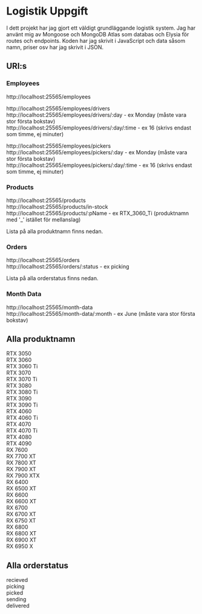 # Logistik Uppgift

I dett projekt har jag gjort ett väldigt grundläggande logistik system.
Jag har använt mig av Mongoose och MongoDB Atlas som databas och Elysia
för routes och endpoints. Koden har jag skrivit i JavaScript och data
såsom namn, priser osv har jag skrivit i JSON.



## URI:s

### Employees
http://localhost:25565/employees

http://localhost:25565/employees/drivers  
http://localhost:25565/employees/drivers/:day - ex Monday (måste vara stor första bokstav)  
http://localhost:25565/employees/drivers/:day/:time - ex 16 (skrivs endast som timme, ej minuter)  

http://localhost:25565/employees/pickers  
http://localhost:25565/employees/pickers/:day - ex Monday (måste vara stor första bokstav)  
http://localhost:25565/employees/pickers/:day/:time - ex 16 (skrivs endast som timme, ej minuter)  


### Products
http://localhost:25565/products  
http://localhost:25565/products/in-stock  
http://localhost:25565/products/:pName - ex RTX_3060_Ti (produktnamn med '_' istället för mellanslag)  

Lista på alla produktnamn finns nedan.


### Orders
http://localhost:25565/orders  
http://localhost:25565/orders/:status - ex picking  

Lista på alla orderstatus finns nedan.


### Month Data
http://localhost:25565/month-data  
http://localhost:25565/month-data/:month - ex June (måste vara stor första bokstav)



## Alla produktnamn
RTX 3050\
RTX 3060\
RTX 3060 Ti\
RTX 3070\
RTX 3070 Ti\
RTX 3080\
RTX 3080 Ti\
RTX 3090\
RTX 3090 Ti\
RTX 4060\
RTX 4060 Ti\
RTX 4070\
RTX 4070 Ti\
RTX 4080\
RTX 4090\
RX 7600\
RX 7700 XT\
RX 7800 XT\
RX 7900 XT\
RX 7900 XTX\
RX 6400\
RX 6500 XT\
RX 6600\
RX 6600 XT\
RX 6700\
RX 6700 XT\
RX 6750 XT\
RX 6800\
RX 6800 XT\
RX 6900 XT\
RX 6950 X


## Alla orderstatus
recieved\
picking\
picked\
sending\
delivered
